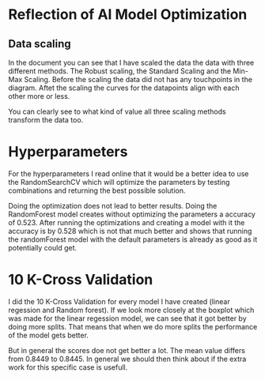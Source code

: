 # Reflection of AI Model Optimization

## Data scaling

In the document you can see that I have scaled the data the data with three different methods. The Robust scaling, the Standard Scaling and the Min-Max Scaling. Before the scaling the data did not has any touchpoints in the diagram. Aftet the scaling the curves for the datapoints align with each other more or less.

You can clearly see to what kind of value all three scaling methods transform the data too.

# Hyperparameters

For the hyperparameters I read online that it would be a better idea to use the RandomSearchCV which will optimize the parameters by testing combinations and returning the best possible solution.

Doing the optimization does not lead to better results. Doing the RandomForest model creates without optimizing the parameters a accuracy of 0.523. After running the optimizations and creating a model with it the accuracy is by 0.528 which is not that much better and shows that running the randomForest model with the default parameters is already as good as it potentially could get.

# 10 K-Cross Validation

I did the 10 K-Cross Validation for every model I have created (linear regession and Random forest). If we look more closely at the boxplot which was made for the linear regession model, we can see that it got better by doing more splits. That means that when we do more splits the performance of the model gets better.

But in general the scores doe not get better a lot. The mean value differs from 0.8449 to 0.8445. In general we should then think about if the extra work for this specific case is usefull.
